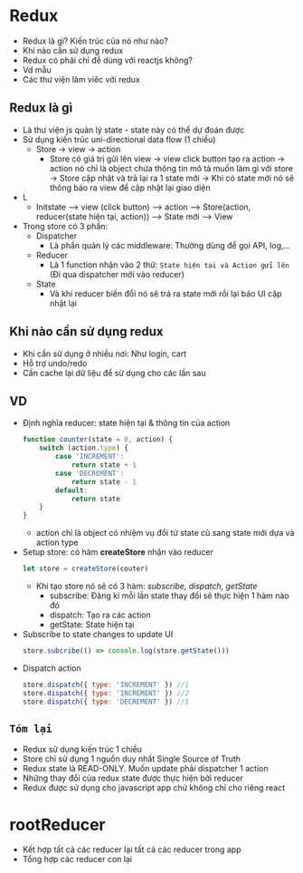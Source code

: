 # Redux
- Redux là gì? Kiến trúc của nó như nào?
- Khi nào cần sử dụng redux 
- Redux có phải chỉ để dùng với reactjs không?
- Vd mẫu
- Các thư viện làm viêc với redux 

## Redux là gì 
- Là thư viện js quản lý state - state này có thể dự đoán được 
- Sử dụng kiến trúc uni-directional data flow (1 chiều)
    - Store -> view -> action 
        - Store có giá trị gửi lên view -> view click button tạo ra action -> action nó chỉ là object chứa thông tin mô tả muốn làm gì với store -> Store cập nhật và trả lại ra 1 state mới -> Khi có state mới nó sẽ thông báo ra view để cập nhật lại giao diện 
- L
    - Initstate  --> view (click button)  -->  action  -->  Store(action, reducer(state hiện tại, action))  --> State mới  --> View
- Trong store có 3 phần: 
    - Dispatcher 
        - Là phần quản lý các middleware: Thường dùng để gọi API, log,...
    - Reducer
        - Là 1 function nhận vào 2 thứ: `State hiện tại và Action gửi lên ` (Đi qua dispatcher mới vào reducer)
    - State 
        - Và khi reducer biến đổi nó sẽ trả ra state mới rồi lại báo UI cập nhật lại
## Khi nào cần sử dụng redux 
- Khi cần sử dụng ở nhiều nơi: Như login, cart 
- Hỗ trợ undo/redo 
- Cần cache lại dữ liệu để sử dụng cho các lần sau 

## VD
- Định nghĩa reducer: state hiện tại & thông tin của action
    ```js
    function counter(state = 0, action) {
        switch (action.type) {
            case 'INCREMENT': 
                return state + 1
            case 'DECREMENT': 
                return state - 1
            default: 
                return state
        }
    }
    ```
    - action chỉ là object có nhiệm vụ đổi từ state cũ sang state mới dựa và action type
- Setup store: có hàm **createStore** nhận vào reducer
    ```js 
    let store = createStore(couter)
    ```
    - Khi tạo store nó sẽ có 3 hàm: *subscribe, dispatch, getState*
        - subscribe: Đăng kí mỗi lần state thay đổi sẽ thực hiện 1 hàm nào đó
        - dispatch: Tạo ra các action
        - getState: State hiện tại
- Subscribe to state changes to update UI
    ```js 
    store.subcribe(() => console.log(store.getState()))
    ```
- Dispatch action 
    ```js
    store.dispatch({ type: 'INCREMENT' }) //1
    store.dispatch({ type: 'INCREMENT' }) //2
    store.dispatch({ type: 'DECREMENT' }) //1
    ```


## `Tóm lại` 
- Redux sử dụng kiến trúc 1 chiều 
- Store chỉ sử dụng 1 nguồn duy nhất Single Source of Truth
- Redux state là READ-ONLY. Muốn update phải dispatcher 1 action 
- Những thay đổi của redux state được thực hiện bởi reducer 
- Redux được sử dụng cho javascript app chứ không chỉ cho riêng react


# rootReducer 
- Kết hợp tất cả các reducer lại tất cả các reducer trong app
- Tổng hợp các reducer con lại